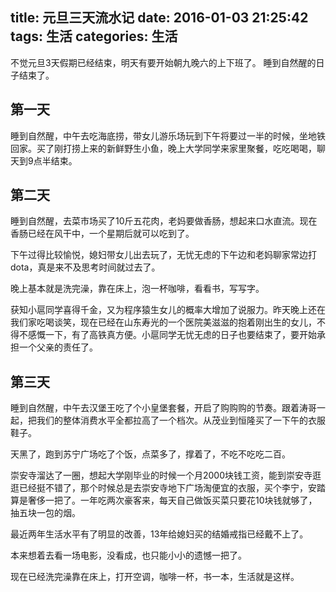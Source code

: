 title: 元旦三天流水记
date: 2016-01-03 21:25:42
tags: 生活
categories: 生活
---

不觉元旦3天假期已经结束，明天有要开始朝九晚六的上下班了。
睡到自然醒的日子结束了。

## 第一天

睡到自然醒，中午去吃海底捞，带女儿游乐场玩到下午将要过一半的时候，坐地铁回家。买了刚打捞上来的新鲜野生小鱼，晚上大学同学来家里聚餐，吃吃喝喝，聊天到9点半结束。

## 第二天

睡到自然醒，去菜市场买了10斤五花肉，老妈要做香肠，想起来口水直流。现在香肠已经在风干中，一个星期后就可以吃到了。

下午过得比较愉悦，媳妇带女儿出去玩了，无忧无虑的下午边和老妈聊家常边打dota，真是来不及思考时间就过去了。

晚上基本就是洗完澡，靠在床上，泡一杯咖啡，看看书，写写字。

获知小扈同学喜得千金，又为程序猿生女儿的概率大增加了说服力。昨天晚上还在我们家吃喝谈笑，现在已经在山东寿光的一个医院美滋滋的抱着刚出生的女儿，不得不感慨一下，有了高铁真方便。小扈同学无忧无虑的日子也要结束了，要开始承担一个父亲的责任了。

## 第三天

睡到自然醒，中午去汉堡王吃了个小皇堡套餐，开启了购购购的节奏。跟着涛哥一起，把我们的整体消费水平全都拉高了一个档次。从茂业到恒隆买了一下午的衣服鞋子。

天黑了，跑到苏宁广场吃了个饭，点菜多了，撑着了，不吃不吃吃二百。

崇安寺溜达了一圈，想起大学刚毕业的时候一个月2000块钱工资，能到崇安寺逛逛已经挺不错了，那个时候总是去崇安寺地下广场淘便宜的衣服，买个李宁，安踏算是奢侈一把了。一年吃两次豪客来，每天自己做饭买菜只要花10块钱就够了，抽五块一包的烟。

最近两年生活水平有了明显的改善，13年给媳妇买的结婚戒指已经戴不上了。

本来想着去看一场电影，没看成，也只能小小的遗憾一把了。

现在已经洗完澡靠在床上，打开空调，咖啡一杯，书一本，生活就是这样。
